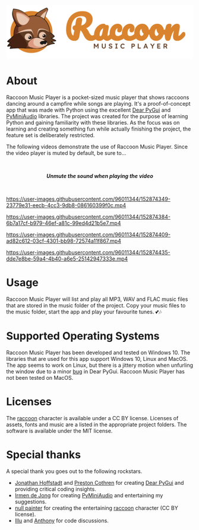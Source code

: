 ![Raccoon Music Player Logo](https://github.com/bandit-masked/media/blob/main/raccoon.png)

# About

Raccoon Music Player is a pocket-sized music player that shows raccoons dancing around a campfire while songs are playing. It's a proof-of-concept app that was made with Python using the excellent [Dear PyGui](https://github.com/hoffstadt/DearPyGui/) and [PyMiniAudio](https://github.com/irmen/pyminiaudio) libraries. The project was created for the purpose of learning Python and gaining familiarity with these libraries. As the focus was on learning and creating something fun while actually finishing the project, the feature set is deliberately restricted.

The following videos demonstrate the use of Raccoon Music Player. Since the video player is muted by default, be sure to...  

<br/>

<p align="center"><b><i>Unmute the sound when playing the video</i></b></p>

<br/>

https://user-images.githubusercontent.com/96011344/152874349-23779e31-eecb-4cc3-9db8-086160399f0c.mp4


https://user-images.githubusercontent.com/96011344/152874384-6b7a17cf-b979-46ef-a81c-99ed4d21b5e7.mp4


https://user-images.githubusercontent.com/96011344/152874409-ad82c612-03cf-4301-bb98-72574a11f867.mp4


https://user-images.githubusercontent.com/96011344/152874435-dde7e8be-59a4-4b40-a6e5-25142947333e.mp4


# Usage
Raccoon Music Player will list and play all MP3, WAV and FLAC music files that are stored in the music folder of the project. Copy your music files to the music folder, start the app and play your favourite tunes. 💕🎶

# Supported Operating Systems
Raccoon Music Player has been developed and tested on Windows 10. The libraries that are used for this app support Windows 10, Linux and MacOS. The app seems to work on Linux, but there is a jittery motion when unfurling the window due to a minor [bug](https://github.com/hoffstadt/DearPyGui/issues/1595) in Dear PyGui. Raccoon Music Player has not been tested on MacOS.

# Licenses
The [raccoon](https://null-painter-error.itch.io/cute-raccoon-2d-game-sprite-and-animations) character is available under a CC BY license. Licenses of assets, fonts and music are a listed in the appropriate project folders. The software is available under the MIT license.

# Special thanks
A special thank you goes out to the following rockstars.

* [Jonathan Hoffstadt](https://github.com/hoffstadt) and [Preston Cothren](https://github.com/Pcothren) for creating [Dear PyGui](https://github.com/hoffstadt/DearPyGui/) and providing critical coding insights.
* [Irmen de Jong](https://github.com/irmen) for creating [PyMiniAudio](https://github.com/irmen/pyminiaudio) and entertaining my suggestions.
* [null painter](https://null-painter-error.itch.io/) for creating the entertaining [raccoon](https://null-painter-error.itch.io/cute-raccoon-2d-game-sprite-and-animations) character (CC BY license).
* [Illu](https://github.com/Mstpyt) and [Anthony](https://github.com/Atlamillias) for code discussions.
